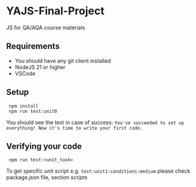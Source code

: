 # YAJS-Final-Project
JS for QA/AQA course materials

## Requirements

* You should have any git client installed
* NodeJS 21 or higher
* VSCode

## Setup
```
 npm install
 npm run test:unit0
```
You should see the text in case of success:
``You've succeeded to set up everything!
Now it's time to write your first code.
``

## Verifying your code
```
 npm run test:<unit_task>
```
To get specific unit script e.g. `test:unit1:conditions:medium` please check package.json file, section _scripts_
